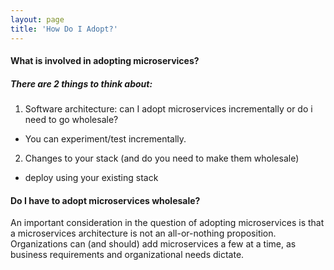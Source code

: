 ```yaml
---
layout: page
title: 'How Do I Adopt?'
---
```

#### What is involved in adopting microservices?

##### There are 2 things to think about:

1. Software architecture: can I adopt microservices incrementally or do i need to go wholesale?
  * You can experiment/test incrementally.
2. Changes to your stack (and do you need to make them wholesale)
  * deploy using your existing stack

#### Do I have to adopt microservices wholesale?

An important consideration in the question of adopting microservices is that a microservices architecture is not an all-or-nothing proposition. Organizations can (and should) add microservices a few at a time, as business requirements and organizational needs dictate.
